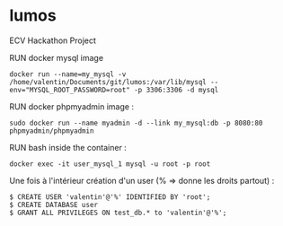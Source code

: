 # lumos
ECV Hackathon Project


RUN docker mysql image 

`docker run --name=my_mysql -v /home/valentin/Documents/git/lumos:/var/lib/mysql --env="MYSQL_ROOT_PASSWORD=root" -p 3306:3306 -d mysql`

RUN docker phpmyadmin image :

`sudo docker run --name myadmin -d --link my_mysql:db -p 8080:80 phpmyadmin/phpmyadmin`

RUN bash inside the container :

`docker exec -it user_mysql_1 mysql -u root -p root`

Une fois à l'intérieur création d'un user (% => donne les droits partout) :

```
$ CREATE USER 'valentin'@'%' IDENTIFIED BY 'root';
$ CREATE DATABASE user
$ GRANT ALL PRIVILEGES ON test_db.* to 'valentin'@'%';
```


